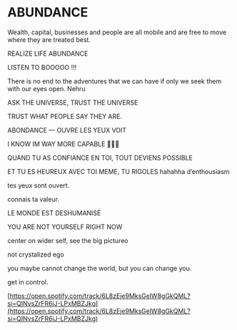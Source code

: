 ABUNDANCE
===

Wealth, capital, businesses and people are all mobile and are free to move where they are treated best.


 REALIZE LIFE ABUNDANCE
 
 LISTEN TO BOOOOO !!!
 
 There is no end to the adventures that we can have if only we seek them with our eyes open. Nehru
 
 ASK THE UNIVERSE, TRUST THE UNIVERSE

TRUST WHAT PEOPLE SAY THEY ARE.

ABONDANCE — OUVRE LES YEUX VOIT 

I KNOW IM WAY MORE CAPABLE 💯🔥🥊

QUAND TU AS CONFIANCE EN TOI, TOUT DEVIENS POSSIBLE

ET TU ES HEUREUX AVEC TOI MEME, TU RIGOLES hahahha d’enthousiasm

tes yeux sont ouvert.

connais ta valeur.

LE MONDE EST DESHUMANISÉ

YOU ARE NOT YOURSELF RIGHT NOW

center on wider self, see the big pictureo

not crystalized ego

you maybe cannot change the world, but you can change you.

get in control.

[https://open.spotify.com/track/6L8zEje9MksGelW8gGkQML?si=QINvsZrFR6iJ-LPxMBZJkg](https://open.spotify.com/track/6L8zEje9MksGelW8gGkQML?si=QINvsZrFR6iJ-LPxMBZJkg)